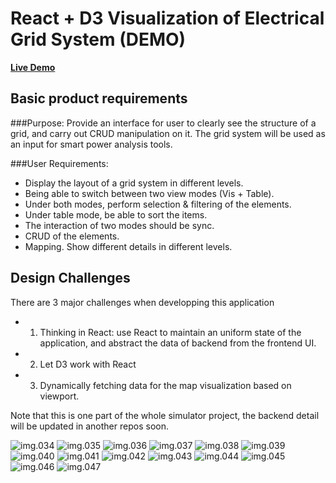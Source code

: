 # React + D3 Visualization of Electrical Grid System (DEMO)

__[Live Demo]__

## Basic product requirements 

###Purpose:
Provide an interface for user to clearly see the structure of a grid, and carry out CRUD manipulation on it. The grid system will be used as an input for smart power analysis tools.

###User Requirements:
 - Display the layout of a grid system in different levels.
 - Being able to switch between two view modes (Vis + Table).
 - Under both modes, perform selection & filtering of the elements.
 - Under table mode, be able to sort the items.
 - The interaction of two modes should be sync.
 - CRUD of the elements.
 - Mapping. Show different details in different levels.

## Design Challenges
There are 3 major challenges when developping this application
 - 1. Thinking in React: use React to maintain an uniform state of the application, and abstract the data of backend from the frontend UI.
 - 2. Let D3 work with React
 - 3. Dynamically fetching data for the map visualization based on viewport.

Note that this is one part of the whole simulator project, the backend detail will be updated in another repos soon.

![img.034](https://raw.githubusercontent.com/hkjpotato/react-map-vis-demo/master/img/vis_img.034.png)
![img.035](https://raw.githubusercontent.com/hkjpotato/react-map-vis-demo/master/img/vis_img.035.png)
![img.036](https://raw.githubusercontent.com/hkjpotato/react-map-vis-demo/master/img/vis_img.036.png)
![img.037](https://raw.githubusercontent.com/hkjpotato/react-map-vis-demo/master/img/vis_img.037.png)
![img.038](https://raw.githubusercontent.com/hkjpotato/react-map-vis-demo/master/img/vis_img.038.png)
![img.039](https://raw.githubusercontent.com/hkjpotato/react-map-vis-demo/master/img/vis_img.039.png)
![img.040](https://raw.githubusercontent.com/hkjpotato/react-map-vis-demo/master/img/vis_img.040.png)
![img.041](https://raw.githubusercontent.com/hkjpotato/react-map-vis-demo/master/img/vis_img.041.png)
![img.042](https://raw.githubusercontent.com/hkjpotato/react-map-vis-demo/master/img/vis_img.042.png)
![img.043](https://raw.githubusercontent.com/hkjpotato/react-map-vis-demo/master/img/vis_img.043.png)
![img.044](https://raw.githubusercontent.com/hkjpotato/react-map-vis-demo/master/img/vis_img.044.png)
![img.045](https://raw.githubusercontent.com/hkjpotato/react-map-vis-demo/master/img/vis_img.045.png)
![img.046](https://raw.githubusercontent.com/hkjpotato/react-map-vis-demo/master/img/vis_img.046.png)
![img.047](https://raw.githubusercontent.com/hkjpotato/react-map-vis-demo/master/img/vis_img.047.png)

[Live Demo]: <http://52.24.114.125/pgdemo/public/>